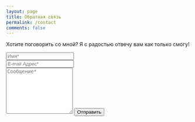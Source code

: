 ```yaml
---
layout: page
title: Обратная связь
permalink: /contact
comments: false
---
```


<form action="https://formspree.io/{{site.email}}" method="POST">
<p class="mb-4">Хотите поговорить со мной? Я с радостью отвечу вам как только смогу!</p>
<div class="form-group row">
<div class="col-md-6">
<input class="form-control" type="text" name="name" placeholder="Имя*" required>
</div>
<div class="col-md-6">
<input class="form-control" type="email" name="_replyto" placeholder="E-mail Адрес*" required>
</div>
</div>
<textarea rows="8" class="form-control mb-3" name="message" placeholder="Сообщение*" required></textarea>
<input class="btn btn-dark" type="submit" value="Отправить">
</form>